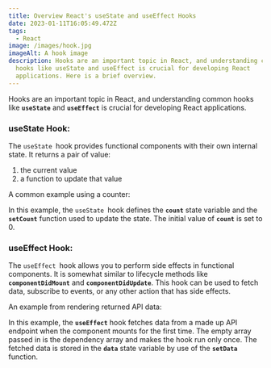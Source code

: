 ```yaml
---
title: Overview React's useState and useEffect Hooks
date: 2023-01-11T16:05:49.472Z
tags:
  - React
image: /images/hook.jpg
imageAlt: A hook image
description: Hooks are an important topic in React, and understanding common
  hooks like useState and useEffect is crucial for developing React
  applications. Here is a brief overview.
---
```

Hooks are an important topic in React, and understanding common hooks like **`useState`** and **`useEffect`** is crucial for developing React applications.

### u﻿seState Hook:

T﻿he `useState `hook provides functional components with their own internal state. It returns a pair of value:

1. t﻿he current value
2. a﻿ function to update that value

A﻿ common example using a counter:

<script src="https://gist.github.com/RayLThomas/3455bd91735a8ea9832677f0f6c539dc.js"></script>

I﻿n this example, the `useState `hook defines the **`count`** state variable and the **`setCount`** function used to update the state. The initial value of **`count`** is set to 0. 

### u﻿seEffect Hook:

T﻿he `useEffect `hook allows you to perform side effects in functional components. It is somewhat similar to lifecycle methods like **`componentDidMount`** and **`componentDidUpdate`**. This hook can be used to fetch data, subscribe to events, or any other action that has side effects. 

A﻿n example from rendering returned API data:

<script src="https://gist.github.com/RayLThomas/23fd8d87ae12e7db4d1dd1702d880752.js"></script>

I﻿n this example, the **`useEffect`** hook fetches data from a made up API endpoint when the component mounts for the first time. The empty array passed in is the dependency array and makes the hook run only once. The fetched data is stored in the **`data`** state variable by use of the **`setData`** function.